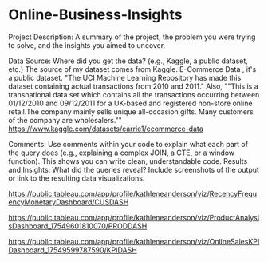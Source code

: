 # Online-Business-Insights

Project Description: A summary of the project, the problem you were trying to solve, and the insights you aimed to uncover.


Data Source: Where did you get the data? (e.g., Kaggle, a public dataset, etc.)
The source of my dataset comes from Kaggle. E-Commerce Data , it's a public dataset. "The UCI Machine Learning Repository has made this dataset containing actual transactions from 2010 and 2011." Also, ""This is a transnational data set which contains all the transactions occurring between 01/12/2010 and 09/12/2011 for a UK-based and registered non-store online retail.The company mainly sells unique all-occasion gifts. Many customers of the company are wholesalers."" 
https://www.kaggle.com/datasets/carrie1/ecommerce-data



Comments: Use comments within your code to explain what each part of the query does (e.g., explaining a complex JOIN, a CTE, or a window function). This shows you can write clean, understandable code.
Results and Insights: What did the queries reveal? Include screenshots of the output or link to the resulting data visualizations.



https://public.tableau.com/app/profile/kathleneanderson/viz/RecencyFrequencyMonetaryDashboard/CUSDASH




https://public.tableau.com/app/profile/kathleneanderson/viz/ProductAnalysisDashboard_17549601810070/PRODDASH




https://public.tableau.com/app/profile/kathleneanderson/viz/OnlineSalesKPIDashboard_17549599787590/KPIDASH
